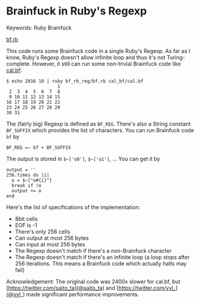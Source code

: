 # Brainfuck in Ruby's Regexp

Keywords: Ruby Brainfuck

[bf.rb](bf.rb)

This code runs some Brainfuck code in a single Ruby's Regexp. As far
as I know, Ruby's Regexp doesn't allow infinite loop and thus it's not
Turing-complete. However, it still can run some non-trivial Brainfuck
code like [cal.bf](../cal_bf/cal.bf):

    $ echo 2016 10 | ruby bf_rb_reg/bf.rb cal_bf/cal.bf
                       1
     2  3  4  5  6  7  8
     9 10 11 12 13 14 15
    16 17 18 19 20 21 22
    23 24 25 26 27 28 29
    30 31

The (fairly big) Regexp is defined as `BF_REG`. There's also a String
constant `BF_SUFFIX` which provides the list of characters. You can run
Brainfuck code `bf` by

    BF_REG =~ bf + BF_SUFFIX

The output is stored in `$~['o0']`, `$~['o1']`, ... You can get it by

    output = ''
    256.times do |i|
      o = $~["o#{i}"]
      break if !o
      output += o
    end

Here's the list of specifications of the implementation:

* 8bit cells
* EOF is -1
* There's only 256 cells
* Can output at most 256 bytes
* Can input at most 256 bytes
* The Regexp doesn't match if there's a non-Brainfuck character
* The Regexp doesn't match if there's an infinite loop (a loop stops
  after 256 iterations. This means a Brainfuck code which actually
  halts may fail)

Acknowledgement: The original code was 2400x slower for cal.bf, but
[https://twitter.com/saito_ta](@saito_ta) and
[https://twitter.com/yvl_](@yvl_) made significant performance
improvements.



